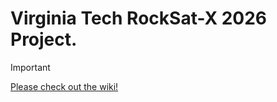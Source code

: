 # Virginia Tech RockSat-X 2026 Project.

> [!IMPORTANT]
> [Please check out the wiki!](https://github.com/RockSat-X/RSXVT2026/wiki)

